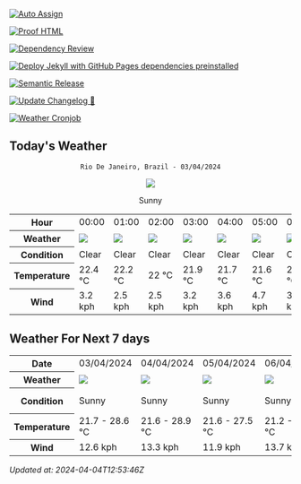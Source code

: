 [![Auto Assign](https://github.com/Fatal1tyBarucco/demo-repository/actions/workflows/auto-assign.yml/badge.svg)](https://github.com/Fatal1tyBarucco/demo-repository/actions/workflows/auto-assign.yml)

[![Proof HTML](https://github.com/Fatal1tyBarucco/demo-repository/actions/workflows/proof-html.yml/badge.svg)](https://github.com/Fatal1tyBarucco/demo-repository/actions/workflows/proof-html.yml)

[![Dependency Review](https://github.com/Fatal1tyBarucco/demo-repository/actions/workflows/dependency-review.yml/badge.svg)](https://github.com/Fatal1tyBarucco/demo-repository/actions/workflows/dependency-review.yml)

[![Deploy Jekyll with GitHub Pages dependencies preinstalled](https://github.com/Fatal1tyBarucco/demo-repository/actions/workflows/jekyll-gh-pages.yml/badge.svg)](https://github.com/Fatal1tyBarucco/demo-repository/actions/workflows/jekyll-gh-pages.yml)

[![Semantic Release](https://github.com/Fatal1tyBarucco/demo-repository/actions/workflows/release-main.yml/badge.svg)](https://github.com/Fatal1tyBarucco/demo-repository/actions/workflows/release-main.yml)

[![Update Changelog 🎉](https://github.com/Fatal1tyBarucco/demo-repository/actions/workflows/update-changelog.yml/badge.svg)](https://github.com/Fatal1tyBarucco/demo-repository/actions/workflows/update-changelog.yml)

[![Weather Cronjob](https://github.com/Fatal1tyBarucco/demo-repository/actions/workflows/update-weather.yml/badge.svg)](https://github.com/Fatal1tyBarucco/demo-repository/actions/workflows/update-weather.yml)

## Today's Weather
<div align="center">

`Rio De Janeiro, Brazil - 03/04/2024`

<img src="https://cdn.weatherapi.com/weather/64x64/day/113.png"/>

Sunny

</div>


<table>
    <tr>
        <th>Hour</th>
          <td>00:00</div>   <td>01:00</div>   <td>02:00</div>   <td>03:00</div>   <td>04:00</div>   <td>05:00</div>   <td>06:00</div>   <td>07:00</div>   <td>08:00</div>   <td>$${\color{red}09:00}$$</td>   <td>10:00</div>   <td>11:00</div>   <td>12:00</div>   <td>13:00</div>   <td>14:00</div>   <td>15:00</div>   <td>16:00</div>   <td>17:00</div>   <td>18:00</div>   <td>19:00</div>   <td>20:00</div>   <td>21:00</div>   <td>22:00</div>   <td>23:00</div> 
    </tr>
    <tr>
        <th>Weather</th>
        <td><img src="https://cdn.weatherapi.com/weather/64x64/night/113.png"></img></td><td><img src="https://cdn.weatherapi.com/weather/64x64/night/113.png"></img></td><td><img src="https://cdn.weatherapi.com/weather/64x64/night/113.png"></img></td><td><img src="https://cdn.weatherapi.com/weather/64x64/night/113.png"></img></td><td><img src="https://cdn.weatherapi.com/weather/64x64/night/113.png"></img></td><td><img src="https://cdn.weatherapi.com/weather/64x64/night/113.png"></img></td><td><img src="https://cdn.weatherapi.com/weather/64x64/night/113.png"></img></td><td><img src="https://cdn.weatherapi.com/weather/64x64/day/113.png"></img></td><td><img src="https://cdn.weatherapi.com/weather/64x64/day/113.png"></img></td><td><img src="https://cdn.weatherapi.com/weather/64x64/day/116.png"></img></td><td><img src="https://cdn.weatherapi.com/weather/64x64/day/113.png"></img></td><td><img src="https://cdn.weatherapi.com/weather/64x64/day/113.png"></img></td><td><img src="https://cdn.weatherapi.com/weather/64x64/day/113.png"></img></td><td><img src="https://cdn.weatherapi.com/weather/64x64/day/113.png"></img></td><td><img src="https://cdn.weatherapi.com/weather/64x64/day/113.png"></img></td><td><img src="https://cdn.weatherapi.com/weather/64x64/day/113.png"></img></td><td><img src="https://cdn.weatherapi.com/weather/64x64/day/113.png"></img></td><td><img src="https://cdn.weatherapi.com/weather/64x64/day/113.png"></img></td><td><img src="https://cdn.weatherapi.com/weather/64x64/night/113.png"></img></td><td><img src="https://cdn.weatherapi.com/weather/64x64/night/113.png"></img></td><td><img src="https://cdn.weatherapi.com/weather/64x64/night/113.png"></img></td><td><img src="https://cdn.weatherapi.com/weather/64x64/night/113.png"></img></td><td><img src="https://cdn.weatherapi.com/weather/64x64/night/113.png"></img></td><td><img src="https://cdn.weatherapi.com/weather/64x64/night/113.png"></img></td>
    </tr>
    <tr>
        <th>Condition</th>
        <td width="200px">Clear </td><td width="200px">Clear </td><td width="200px">Clear </td><td width="200px">Clear </td><td width="200px">Clear </td><td width="200px">Clear </td><td width="200px">Clear </td><td width="200px">Sunny</td><td width="200px">Sunny</td><td width="200px">Partly cloudy</td><td width="200px">Sunny</td><td width="200px">Sunny</td><td width="200px">Sunny</td><td width="200px">Sunny</td><td width="200px">Sunny</td><td width="200px">Sunny</td><td width="200px">Sunny</td><td width="200px">Sunny</td><td width="200px">Clear </td><td width="200px">Clear </td><td width="200px">Clear </td><td width="200px">Clear </td><td width="200px">Clear </td><td width="200px">Clear </td>
    </tr>
    <tr>
        <th>Temperature</th>
        <td>22.4 °C</td><td>22.2 °C</td><td>22 °C</td><td>21.9 °C</td><td>21.7 °C</td><td>21.6 °C</td><td>22.3 °C</td><td>24 °C</td><td>25.6 °C</td><td>27 °C</td><td>28 °C</td><td>28.4 °C</td><td>28.6 °C</td><td>28.3 °C</td><td>27.7 °C</td><td>26.9 °C</td><td>25.8 °C</td><td>24.3 °C</td><td>23.9 °C</td><td>23.6 °C</td><td>23.4 °C</td><td>23.1 °C</td><td>22.9 °C</td><td>22.5 °C</td>
    </tr>
    <tr>
        <th>Wind</th>
        <td>3.2 kph</td><td>2.5 kph</td><td>2.5 kph</td><td>3.2 kph</td><td>3.6 kph</td><td>4.7 kph</td><td>3.6 kph</td><td>3.6 kph</td><td>3.2 kph</td><td>6.1 kph</td><td>5.8 kph</td><td>9 kph</td><td>11.2 kph</td><td>13.3 kph</td><td>12.6 kph</td><td>12.2 kph</td><td>10.8 kph</td><td>9 kph</td><td>7.9 kph</td><td>7.2 kph</td><td>6.8 kph</td><td>5.8 kph</td><td>7.6 kph</td><td>6.1 kph</td>
    </tr>
</table>


## Weather For Next 7 days


<table>
    <tr>
        <th>Date</th>
        <td>03/04/2024</td><td>04/04/2024</td><td>05/04/2024</td><td>06/04/2024</td><td>07/04/2024</td><td>08/04/2024</td><td>09/04/2024</td>
    </tr>
    <tr>
        <th>Weather</th>
        <td><img src="https://cdn.weatherapi.com/weather/64x64/day/113.png"></img></td><td><img src="https://cdn.weatherapi.com/weather/64x64/day/113.png"></img></td><td><img src="https://cdn.weatherapi.com/weather/64x64/day/113.png"></img></td><td><img src="https://cdn.weatherapi.com/weather/64x64/day/113.png"></img></td><td><img src="https://cdn.weatherapi.com/weather/64x64/day/176.png"></img></td><td><img src="https://cdn.weatherapi.com/weather/64x64/day/176.png"></img></td><td><img src="https://cdn.weatherapi.com/weather/64x64/day/176.png"></img></td>
    </tr>
    <tr>
        <th>Condition</th>
        <td width="200px">Sunny</td><td width="200px">Sunny</td><td width="200px">Sunny</td><td width="200px">Sunny</td><td width="200px">Patchy rain nearby</td><td width="200px">Patchy rain nearby</td><td width="200px">Patchy rain nearby</td>
    </tr>
    <tr>
        <th>Temperature</th>
        <td>21.7 -  28.6 °C</td><td>21.6 -  28.9 °C</td><td>21.6 -  27.5 °C</td><td>21.2 -  28.1 °C</td><td>21.3 -  29.6 °C</td><td>22.5 -  28 °C</td><td>23 -  29 °C</td>
    </tr>
    <tr>
        <th>Wind</th>
        <td>12.6 kph</td><td>13.3 kph</td><td>11.9 kph</td><td>13.7 kph</td><td>11.2 kph</td><td>9.7 kph</td><td>7.2 kph</td>
    </tr>
</table>


*Updated at: 2024-04-04T12:53:46Z*
